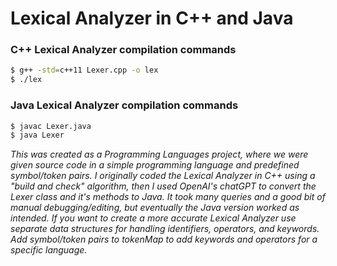 Lexical Analyzer in C++ and Java
================================
### C++ Lexical Analyzer compilation commands
```bash
$ g++ -std=c++11 Lexer.cpp -o lex
$ ./lex
```

### Java Lexical Analyzer compilation commands
```bash
$ javac Lexer.java
$ java Lexer
```
*This was created as a Programming Languages project, where we were given source code in a simple programming language and predefined symbol/token pairs. I originally coded the Lexical Analyzer in C++ using a "build and check" algorithm, then I used OpenAI's chatGPT to convert the Lexer class and it's methods to Java. It took many queries and a good bit of manual debugging/editing, but eventually the Java version worked as intended. If you want to create a more accurate Lexical Analyzer use separate data structures for handling identifiers, operators, and keywords. Add symbol/token pairs to tokenMap to add keywords and operators for a specific language.*
